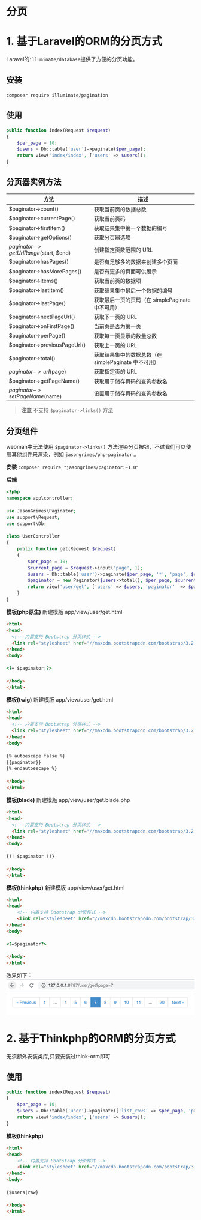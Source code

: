 # 分页

# 1. 基于Laravel的ORM的分页方式
Laravel的`illuminate/database`提供了方便的分页功能。

## 安装
`composer require illuminate/pagination`

## 使用
```php
public function index(Request $request)
{
    $per_page = 10;
    $users = Db::table('user')->paginate($per_page);
    return view('index/index', ['users' => $users]);
}
```

## 分页器实例方法
|  方法   | 描述  |
|  ----  |-----|
|$paginator->count()|获取当前页的数据总数|
|$paginator->currentPage()|获取当前页码|
|$paginator->firstItem()|获取结果集中第一个数据的编号|
|$paginator->getOptions()|获取分页器选项|
|$paginator->getUrlRange($start, $end)|创建指定页数范围的 URL|
|$paginator->hasPages()|是否有足够多的数据来创建多个页面|
|$paginator->hasMorePages()|是否有更多的页面可供展示|
|$paginator->items()|获取当前页的数据项|
|$paginator->lastItem()|获取结果集中最后一个数据的编号|
|$paginator->lastPage()|获取最后一页的页码（在 simplePaginate 中不可用）|
|$paginator->nextPageUrl()|获取下一页的 URL|
|$paginator->onFirstPage()|当前页是否为第一页|
|$paginator->perPage()|获取每一页显示的数量总数|
|$paginator->previousPageUrl()|获取上一页的 URL|
|$paginator->total()|获取结果集中的数据总数（在 simplePaginate 中不可用）|
|$paginator->url($page)|获取指定页的 URL|
|$paginator->getPageName()|获取用于储存页码的查询参数名|
|$paginator->setPageName($name)|设置用于储存页码的查询参数名|

> **注意**
> 不支持 `$paginator->links()` 方法

## 分页组件
webman中无法使用 `$paginator->links()` 方法渲染分页按钮，不过我们可以使用其他组件来渲染，例如 `jasongrimes/php-paginator` 。

**安装**
`composer require "jasongrimes/paginator:~1.0"`


**后端**
```php
<?php
namespace app\controller;

use JasonGrimes\Paginator;
use support\Request;
use support\Db;

class UserController
{
    public function get(Request $request)
    {
        $per_page = 10;
        $current_page = $request->input('page', 1);
        $users = Db::table('user')->paginate($per_page, '*', 'page', $current_page);
        $paginator = new Paginator($users->total(), $per_page, $current_page, '/user/get?page=(:num)');
        return view('user/get', ['users' => $users, 'paginator'  => $paginator]);
    }
}
```

**模板(php原生)**
新建模版 app/view/user/get.html
```html
<html>
<head>
  <!-- 内置支持 Bootstrap 分页样式 -->
  <link rel="stylesheet" href="//maxcdn.bootstrapcdn.com/bootstrap/3.2.0/css/bootstrap.min.css">
</head>
<body>

<?= $paginator;?>

</body>
</html>
```

**模板(twig)** 
新建模版 app/view/user/get.html
```html
<html>
<head>
  <!-- 内置支持 Bootstrap 分页样式 -->
  <link rel="stylesheet" href="//maxcdn.bootstrapcdn.com/bootstrap/3.2.0/css/bootstrap.min.css">
</head>
<body>

{% autoescape false %}
{{paginator}}
{% endautoescape %}

</body>
</html>
```

**模板(blade)** 
新建模版 app/view/user/get.blade.php
```html
<html>
<head>
  <!-- 内置支持 Bootstrap 分页样式 -->
  <link rel="stylesheet" href="//maxcdn.bootstrapcdn.com/bootstrap/3.2.0/css/bootstrap.min.css">
</head>
<body>

{!! $paginator !!}

</body>
</html>
```

**模板(thinkphp)**
新建模版 app/view/user/get.html
```html
<html>
<head>
    <!-- 内置支持 Bootstrap 分页样式 -->
    <link rel="stylesheet" href="//maxcdn.bootstrapcdn.com/bootstrap/3.2.0/css/bootstrap.min.css">
</head>
<body>

<?=$paginator?>

</body>
</html>
```

效果如下：
![](../../public/assets/img/paginator.png)

# 2. 基于Thinkphp的ORM的分页方式
无须额外安装类库,只要安装过think-orm即可
## 使用
```php
public function index(Request $request)
{
    $per_page = 10;
    $users = Db::table('user')->paginate(['list_rows' => $per_page, 'page' => $request->get('page', 1), 'path' => $request->path()]);
    return view('index/index', ['users' => $users]);
}
```

**模板(thinkphp)**
```html
<html>
<head>
    <!-- 内置支持 Bootstrap 分页样式 -->
    <link rel="stylesheet" href="//maxcdn.bootstrapcdn.com/bootstrap/3.2.0/css/bootstrap.min.css">
</head>
<body>

{$users|raw}

</body>
</html>
```
